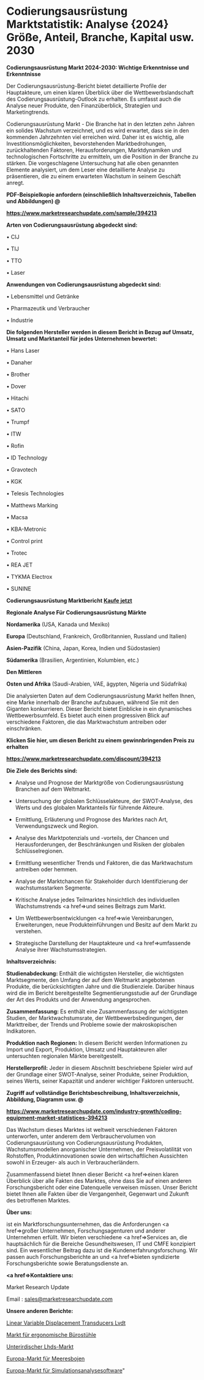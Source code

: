 # Codierungsausrüstung Marktstatistik: Analyse {2024} Größe, Anteil, Branche, Kapital usw. 2030

<strong>Codierungsausrüstung Markt 2024-2030: Wichtige Erkenntnisse und Erkenntnisse</strong>

Der Codierungsausrüstung-Bericht bietet detaillierte Profile der Hauptakteure, um einen klaren Überblick über die Wettbewerbslandschaft des Codierungsausrüstung-Outlook zu erhalten. Es umfasst auch die Analyse neuer Produkte, den Finanzüberblick, Strategien und Marketingtrends.

Codierungsausrüstung Markt - Die Branche hat in den letzten zehn Jahren ein solides Wachstum verzeichnet, und es wird erwartet, dass sie in den kommenden Jahrzehnten viel erreichen wird. Daher ist es wichtig, alle Investitionsmöglichkeiten, bevorstehenden Marktbedrohungen, zurückhaltenden Faktoren, Herausforderungen, Marktdynamiken und technologischen Fortschritte zu ermitteln, um die Position in der Branche zu stärken. Die vorgeschlagene Untersuchung hat alle oben genannten Elemente analysiert, um dem Leser eine detaillierte Analyse zu präsentieren, die zu einem erwarteten Wachstum in seinem Geschäft anregt.



<strong><b>PDF-Beispielkopie anfordern (einschließlich Inhaltsverzeichnis, Tabellen und Abbildungen) @ </b></strong>

<strong><a href=https://www.marketresearchupdate.com/sample/394213>

<strong>https://www.marketresearchupdate.com/sample/394213</u></a></strong></strong>



<strong>Arten von Codierungsausrüstung abgedeckt sind:</strong>

• CIJ

• TIJ

• TTO

• Laser



<strong>Anwendungen von Codierungsausrüstung abgedeckt sind:</strong>

• Lebensmittel und Getränke

• Pharmazeutik und Verbraucher

• Industrie



<strong>Die folgenden Hersteller werden in diesem Bericht in Bezug auf Umsatz, Umsatz und Marktanteil für jedes Unternehmen bewertet:</strong>

• Hans Laser

• Danaher

• Brother

• Dover

• Hitachi

• SATO

• Trumpf

• ITW

• Rofin

• ID Technology

• Gravotech

• KGK

• Telesis Technologies

• Matthews Marking

• Macsa

• KBA-Metronic

• Control print

• Trotec

• REA JET

• TYKMA Electrox

• SUNINE



<strong>Codierungsausrüstung Marktbericht <a href=https://www.marketresearchupdate.com/buynow/394213>Kaufe jetzt</a></strong>



<strong>Regionale Analyse Für Codierungsausrüstung Märkte</strong>



<strong>Nordamerika</strong> (USA, Kanada und Mexiko)



<strong>Europa</strong> (Deutschland, Frankreich, Großbritannien, Russland und Italien)



<strong>Asien-Pazifik</strong> (China, Japan, Korea, Indien und Südostasien)



<strong>Südamerika</strong> (Brasilien, Argentinien, Kolumbien, etc.)



<strong>Den Mittleren</strong> 

<strong>Osten und Afrika</strong> (Saudi-Arabien, VAE, ägypten, Nigeria und Südafrika)

Die analysierten Daten auf dem Codierungsausrüstung Markt helfen Ihnen, eine Marke innerhalb der Branche aufzubauen, während Sie mit den Giganten konkurrieren. Dieser Bericht bietet Einblicke in ein dynamisches Wettbewerbsumfeld. Es bietet auch einen progressiven Blick auf verschiedene Faktoren, die das Marktwachstum antreiben oder einschränken.



<strong>Klicken Sie hier, um diesen Bericht zu einem gewinnbringenden Preis zu erhalten
</strong>

<strong><a href=https://www.marketresearchupdate.com/discount/394213>https://www.marketresearchupdate.com/discount/394213</b></u></strong></a>



<strong>Die Ziele des Berichts sind:</strong>

- Analyse und Prognose der Marktgröße von Codierungsausrüstung Branchen auf dem Weltmarkt.

- Untersuchung der globalen Schlüsselakteure, der SWOT-Analyse, des Werts und des globalen Marktanteils für führende Akteure.

- Ermittlung, Erläuterung und Prognose des Marktes nach Art, Verwendungszweck und Region.

- Analyse des Marktpotenzials und -vorteils, der Chancen und Herausforderungen, der Beschränkungen und Risiken der globalen Schlüsselregionen.

- Ermittlung wesentlicher Trends und Faktoren, die das Marktwachstum antreiben oder hemmen.

- Analyse der Marktchancen für Stakeholder durch Identifizierung der wachstumsstarken Segmente.

- Kritische Analyse jedes Teilmarktes hinsichtlich des individuellen Wachstumstrends <a href=>und</a> seines Beitrags zum Markt.

- Um Wettbewerbsentwicklungen <a href=>wie</a> Vereinbarungen, Erweiterungen, neue Produkteinführungen und Besitz auf dem Markt zu verstehen.

- Strategische Darstellung der Hauptakteure und <a href=>umfas</a>sende Analyse ihrer Wachstumsstrategien.



<strong>Inhaltsverzeichnis:</strong>



<strong>Studienabdeckung:</strong> Enthält die wichtigsten Hersteller, die wichtigsten Marktsegmente, den Umfang der auf dem Weltmarkt angebotenen Produkte, die berücksichtigten Jahre und die Studienziele. Darüber hinaus wird die im Bericht bereitgestellte Segmentierungsstudie auf der Grundlage der Art des Produkts und der Anwendung angesprochen.



<strong>Zusammenfassung:</strong> Es enthält eine Zusammenfassung der wichtigsten Studien, der Marktwachstumsrate, der Wettbewerbsbedingungen, der Markttreiber, der Trends und Probleme sowie der makroskopischen Indikatoren.



<strong>Produktion nach Regionen:</strong> In diesem Bericht werden Informationen zu Import und Export, Produktion, Umsatz und Hauptakteuren aller untersuchten regionalen Märkte bereitgestellt.



<strong>Herstellerprofil:</strong> Jeder in diesem Abschnitt beschriebene Spieler wird auf der Grundlage einer SWOT-Analyse, seiner Produkte, seiner Produktion, seines Werts, seiner Kapazität und anderer wichtiger Faktoren untersucht.



<strong><b>Zugriff auf vollständige Berichtsbeschreibung, Inhaltsverzeichnis, Abbildung, Diagramm usw. @ </b></strong>

<strong><a href=https://www.marketresearchupdate.com/industry-growth/coding-equipment-market-statistices-394213>https://www.marketresearchupdate.com/industry-growth/coding-equipment-market-statistices-394213</a></strong>

Das Wachstum dieses Marktes ist weltweit verschiedenen Faktoren unterworfen, unter anderem dem Verbrauchervolumen von Codierungsausrüstung von Codierungsausrüstung Produkten, Wachstumsmodellen anorganischer Unternehmen, der Preisvolatilität von Rohstoffen, Produktinnovationen sowie den wirtschaftlichen Aussichten sowohl in Erzeuger- als auch in Verbraucherländern.

Zusammenfassend bietet Ihnen dieser Bericht <a href=>einen</a> klaren Überblick über alle Fakten des Marktes, ohne dass Sie auf einen anderen Forschungsbericht oder eine Datenquelle verweisen müssen. Unser Bericht bietet Ihnen alle Fakten über die Vergangenheit, Gegenwart und Zukunft des betroffenen Marktes.



<strong>Über uns:</strong>

 ist ein Marktforschungsunternehmen, das die Anforderungen <a href=>großer</a> Unternehmen, Forschungsagenturen und anderer Unternehmen erfüllt. Wir bieten verschiedene <a href=>Services</a> an, die hauptsächlich für die Bereiche Gesundheitswesen, IT und CMFE konzipiert sind. Ein wesentlicher Beitrag dazu ist die Kundenerfahrungsforschung. Wir passen auch Forschungsberichte an und <a href=>bieten</a> syndizierte Forschungsberichte sowie Beratungsdienste an.



<strong><a href=>Kontaktiere uns:</a></strong>

Market Research Update

Email : sales@marketresearchupdate.com



<strong>Unsere anderen Berichte:</strong>

<a href=https://www.linkedin.com/pulse/linear-variable-displacement-transducers-lvdt>Linear Variable Displacement Transducers Lvdt</a>

<a href=https://www.linkedin.com/pulse/ergonomic-office-chair-market-report-2023-top>Markt für ergonomische Bürostühle</a>

<a href=https://www.linkedin.com/pulse/underground-lhds-market-outlooks-2023-size>Unterirdischer Lhds-Markt</a>

<a href=https://www.linkedin.com/pulse/europe-marine-buoys-market-expecting-outstanding>Europa-Markt für Meeresbojen</a>

<a href=https://www.linkedin.com/pulse/europe-simulation-analysis-software-market>Europa-Markt für Simulationsanalysesoftware</a>"
